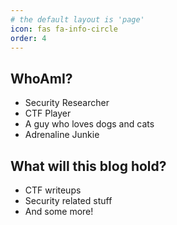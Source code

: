 ```yaml
---
# the default layout is 'page'
icon: fas fa-info-circle
order: 4
---
```


## WhoAmI?
- Security Researcher
- CTF Player
- A guy who loves dogs and cats
- Adrenaline Junkie

## What will this blog hold?
- CTF writeups
- Security related stuff
- And some more!

